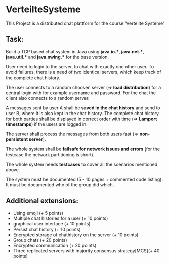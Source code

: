 # VerteilteSysteme
This Project is a distributed chat plattform for the course 'Verteilte Systeme'

## Task:
Build a TCP based chat system in Java using **java.io.\***, **java.net.\***, **java.util.\*** and **java.swing.\*** for the base version.

User need to login to the server, to chat with exactly one other user. To avoid failures, there is a need of two identical servers, which keep track of the complete chat history.

The user connects to a random choosen server (=> **load distribution**) for a central login with for example username and password. For the chat the client also connects to a random server.

A messages sent by user A shall be **saved in the chat history** and send to user B, where it is also kept in the chat history. The complete chat history for both parties shall be displayed in correct order with time (=> **Lamport timestamps**) if the users are logged in.

The server shall process the messages from both users fast (=> **non-persistent server**).

The whole system shall be **failsafe for network issues and errors** (for the testcase the network partitioning is short).

The whole system needs **testcases** to cover all the scenarios mentioned above.

The system must be documented (5 - 10 pages + commented code listing). It must be documented who of the group did which.

## Additional extensions:
- Using emoji (+ 5 points)
- Multiple chat histories for a user (+ 10 points)
- graphical user interface (+ 10 points)
- Persist chat history (+ 10 points)
- Encrypted storage of chathistory on the server (+ 10 points)
- Group chats (+ 20 points)
- Encrypted communication (+ 20 points)
- Three replicated servers with majority consensus strategy\[MCS\](+ 40 points)
